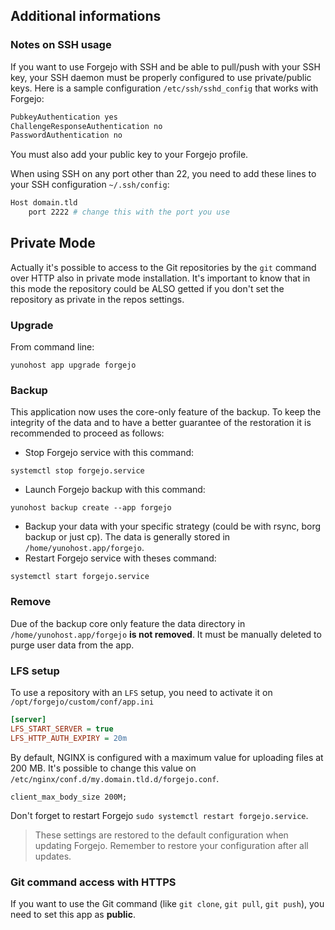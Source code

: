 ## Additional informations

### Notes on SSH usage

If you want to use Forgejo with SSH and be able to pull/push with your SSH key, your SSH daemon must be properly configured to use private/public keys. Here is a sample configuration `/etc/ssh/sshd_config` that works with Forgejo:

```bash
PubkeyAuthentication yes
ChallengeResponseAuthentication no
PasswordAuthentication no
```

You must also add your public key to your Forgejo profile.

When using SSH on any port other than 22, you need to add these lines to your SSH configuration `~/.ssh/config`:

```bash
Host domain.tld
    port 2222 # change this with the port you use
```

## Private Mode

Actually it's possible to access to the Git repositories by the `git` command over HTTP also in private mode installation. It's important to know that in this mode the repository could be ALSO getted if you don't set the repository as private in the repos settings.

### Upgrade

From command line:

`yunohost app upgrade forgejo`

### Backup

This application now uses the core-only feature of the backup. To keep the integrity of the data and to have a better guarantee of the restoration it is recommended to proceed as follows:

- Stop Forgejo service with this command:

`systemctl stop forgejo.service`

- Launch Forgejo backup with this command:

`yunohost backup create --app forgejo`

- Backup your data with your specific strategy (could be with rsync, borg backup or just cp). The data is generally stored in `/home/yunohost.app/forgejo`.
- Restart Forgejo service with theses command:

`systemctl start forgejo.service`

### Remove

Due of the backup core only feature the data directory in `/home/yunohost.app/forgejo` **is not removed**. It must be manually deleted to purge user data from the app.

### LFS setup
To use a repository with an `LFS` setup, you need to activate it on `/opt/forgejo/custom/conf/app.ini`

```ini
[server]
LFS_START_SERVER = true
LFS_HTTP_AUTH_EXPIRY = 20m
```
By default, NGINX is configured with a maximum value for uploading files at 200 MB. It's possible to change this value on `/etc/nginx/conf.d/my.domain.tld.d/forgejo.conf`.
```
client_max_body_size 200M;
```
Don't forget to restart Forgejo `sudo systemctl restart forgejo.service`.

> These settings are restored to the default configuration when updating Forgejo. Remember to restore your configuration after all updates.

### Git command access with HTTPS

If you want to use the Git command (like `git clone`, `git pull`, `git push`), you need to set this app as **public**.

